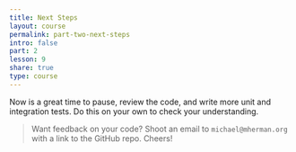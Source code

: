 ```yaml
---
title: Next Steps
layout: course
permalink: part-two-next-steps
intro: false
part: 2
lesson: 9
share: true
type: course
---
```


Now is a great time to pause, review the code, and write more unit and integration tests. Do this on your own to check your understanding.

> Want feedback on your code? Shoot an email to `michael@mherman.org` with a link to the GitHub repo. Cheers!
